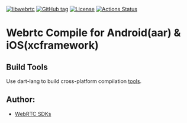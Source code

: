 [![libwebrtc](https://img.shields.io/badge/libwebrtc-125.6422-blue.svg)](https://chromium.googlesource.com/external/webrtc/+/branch-heads/5993)
[![GitHub tag](https://img.shields.io/github/tag/webrtc-alive/webrtc-build.svg)](https://github.com/webrtc-alive/webrtc-build)
[![License](https://img.shields.io/badge/License-Apache%202.0-blue.svg)](https://opensource.org/licenses/Apache-2.0)
[![Actions Status](https://github.com/webrtc-alive/webrtc-build/workflows/build/badge.svg)](https://github.com/webrtc-alive/webrtc-build/actions)

# Webrtc Compile for Android(aar) & iOS(xcframework)

## Build Tools

Use dart-lang to build cross-platform compilation [tools](tools).

## Author:

- [WebRTC SDKs](https://github.com/webrtc-sdk)
